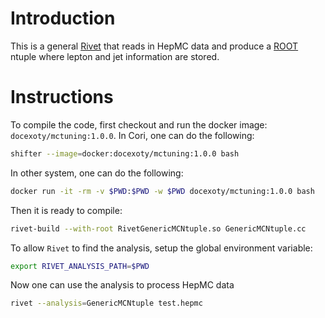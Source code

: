 # Introduction
This is a general [Rivet](https://rivet.hepforge.org/) that reads in HepMC data and produce a [ROOT](https://root.cern.ch/) ntuple where lepton and jet information are stored.

# Instructions
To compile the code, first checkout and run the docker image: `docexoty/mctuning:1.0.0`. In Cori, one can do the following:
```bash
shifter --image=docker:docexoty/mctuning:1.0.0 bash
```
In other system, one can do the following:
```bash
docker run -it -rm -v $PWD:$PWD -w $PWD docexoty/mctuning:1.0.0 bash
```

Then it is ready to compile:
```bash
rivet-build --with-root RivetGenericMCNtuple.so GenericMCNtuple.cc
```

To allow `Rivet` to find the analysis, setup the global environment variable:
```bash
export RIVET_ANALYSIS_PATH=$PWD
```

Now one can use the analysis to process HepMC data
```bash
rivet --analysis=GenericMCNtuple test.hepmc
```